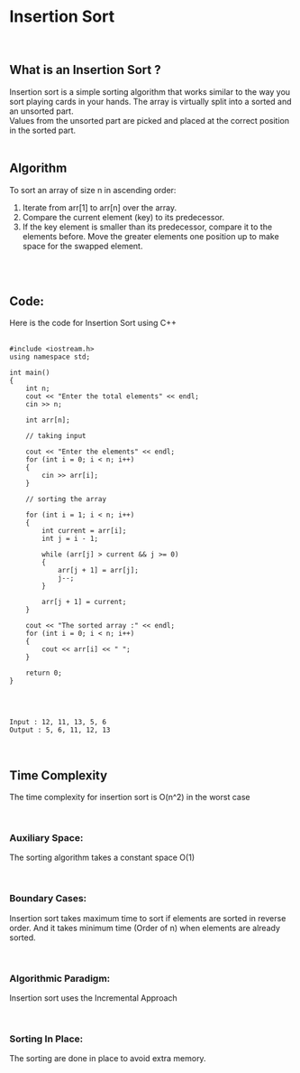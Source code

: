 # Insertion Sort

<br>

## What is an Insertion Sort ?

Insertion sort is a simple sorting algorithm that works similar to the way you sort playing cards in your hands. The array is virtually split into a sorted and an unsorted part. <br>
Values from the unsorted part are picked and placed at the correct position in the sorted part.
<br>
<br>

## Algorithm

To sort an array of size n in ascending order:

1. Iterate from arr[1] to arr[n] over the array.
2. Compare the current element (key) to its predecessor.
3. If the key element is smaller than its predecessor, compare it to the elements before. Move the greater elements one position up to make space for the swapped element.

<br><br>

## Code:

Here is the code for Insertion Sort using C++ <br>
<br>

```
#include <iostream.h>
using namespace std;

int main()
{
    int n;
    cout << "Enter the total elements" << endl;
    cin >> n;

    int arr[n];

	// taking input

    cout << "Enter the elements" << endl;
    for (int i = 0; i < n; i++)
    {
        cin >> arr[i];
    }

	// sorting the array

    for (int i = 1; i < n; i++)
    {
        int current = arr[i];
        int j = i - 1;

        while (arr[j] > current && j >= 0)
        {
            arr[j + 1] = arr[j];
            j--;
        }

        arr[j + 1] = current;
    }

    cout << "The sorted array :" << endl;
    for (int i = 0; i < n; i++)
    {
        cout << arr[i] << " ";
    }

	return 0;
}


```

<br>

```
Input : 12, 11, 13, 5, 6
Output : 5, 6, 11, 12, 13
```

<br>

## Time Complexity

The time complexity for insertion sort is O(n^2) in the worst case

<br>

### Auxiliary Space:

The sorting algorithm takes a constant space O(1)

<br>

### Boundary Cases:

Insertion sort takes maximum time to sort if elements are sorted in reverse order. And it takes minimum time (Order of n) when elements are already sorted.

<br>

### Algorithmic Paradigm:

Insertion sort uses the Incremental Approach

<br>

### Sorting In Place:

The sorting are done in place to avoid extra memory.
